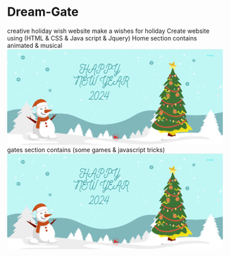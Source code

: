 # Dream-Gate
  creative holiday wish 
  website make a wishes for holiday
  Create website using (HTML & CSS & Java script & Jquery) 
   Home section contains animated & musical 
   ![](https://github.com/manonaSamir/Dream-Gate/blob/main/home.png)
   gates section contains (some games & javascript tricks) 
   ![](https://github.com/manonaSamir/Dream-Gate/blob/main/home.png)
